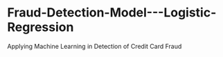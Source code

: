 # Fraud-Detection-Model---Logistic-Regression
Applying Machine Learning in Detection of Credit Card Fraud
